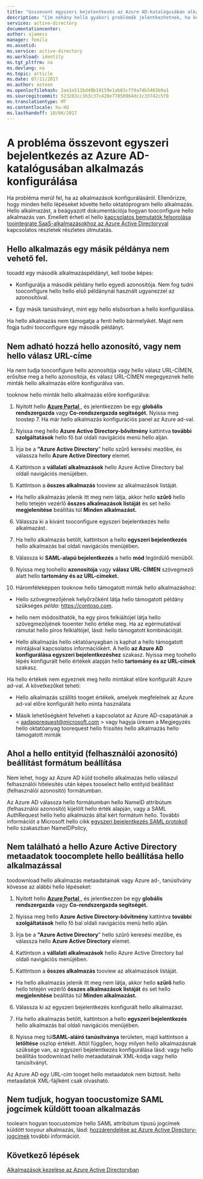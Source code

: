 ```yaml
---
title: "összevont egyszeri bejelentkezés az Azure AD-katalógusában alkalmazás konfigurálása aaaProblem |} Microsoft Docs"
description: "Cím néhány hello gyakori problémák jelentkezhetnek, ha konfigurálása összevont egyszeri bejelentkezés alkalmazásokhoz az Azure AD Application Gallery hello szereplő SAML használatával"
services: active-directory
documentationcenter: 
author: ajamess
manager: femila
ms.assetid: 
ms.service: active-directory
ms.workload: identity
ms.tgt_pltfrm: na
ms.devlang: na
ms.topic: article
ms.date: 07/11/2017
ms.author: asteen
ms.openlocfilehash: 2ae1e511bd49b19159e1ab83cf79a7db5403b9a1
ms.sourcegitcommit: 523283cc1b3c37c428e77850964dc1c33742c5f0
ms.translationtype: MT
ms.contentlocale: hu-HU
ms.lasthandoff: 10/06/2017
---
```

# <a name="problem-configuring-federated-single-sign-on-for-an-azure-ad-gallery-application"></a>A probléma összevont egyszeri bejelentkezés az Azure AD-katalógusában alkalmazás konfigurálása

Ha probléma merül fel, ha az alkalmazások konfigurálásáról. Ellenőrizze, hogy minden hello lépéseket követte hello oktatóprogram hello alkalmazás. Hello alkalmazást, a beágyazott dokumentációja hogyan tooconfigure hello alkalmazás van. Emellett érheti el hello [kapcsolatos bemutatók felsorolása toointegrate SaaS-alkalmazásokhoz az Azure Active Directoryval](https://azure.microsoft.com/documentation/articles/active-directory-saas-tutorial-list/) kapcsolatos részletek részletes útmutatás.

## <a name="cant-add-another-instance-of-hello-application"></a>Hello alkalmazás egy másik példánya nem vehető fel.

tooadd egy második alkalmazáspéldányt, kell toobe képes:

-   Konfigurálja a második példány hello egyedi azonosítója. Nem fog tudni tooconfigure hello hello első példánynál használt ugyanezzel az azonosítóval.

-   Egy másik tanúsítványt, mint egy hello elsősorban a hello konfigurálása.

Ha hello alkalmazás nem támogatja a fenti hello bármelyikét. Majd nem fogja tudni tooconfigure egy második példányt.

## <a name="cant-add-hello-identifier-or-hello-reply-url"></a>Nem adható hozzá hello azonosító, vagy nem hello válasz URL-címe

Ha nem tudja tooconfigure hello azonosítója vagy hello válasz URL-CÍMEN, erősítse meg a hello azonosítója, és válasz URL-CÍMEN megegyeznek hello minták hello alkalmazás előre konfigurálva van.

tooknow hello minták hello alkalmazás előre konfigurálva:

1.  Nyitott hello [ **Azure Portal** ](https://portal.azure.com/) , és jelentkezzen be egy **globális rendszergazda** vagy **Co-rendszergazda segítségét.** Nyissa meg toostep 7. Ha már hello alkalmazás konfigurációs panel az Azure ad-val.

2.  Nyissa meg hello **Azure Active Directory-bővítmény** kattintva **további szolgáltatások** hello fő bal oldali navigációs menü hello alján.

3.  Írja be a **"Azure Active Directory**" hello szűrő keresési mezőbe, és válassza hello **Azure Active Directory** elemet.

4.  Kattintson a **vállalati alkalmazások** hello Azure Active Directory bal oldali navigációs menüjében.

5.  Kattintson a **összes alkalmazás** tooview az alkalmazások listáját.

   * Ha hello alkalmazás jelenik itt meg nem látja, akkor hello **szűrő** hello hello tetején vezérlő **összes alkalmazások listáját** és set hello **megjelenítése** beállítás túl **Minden alkalmazást.**

6.  Válassza ki a kívánt tooconfigure egyszeri bejelentkezés hello alkalmazást.

7.  Ha hello alkalmazás betölt, kattintson a hello **egyszeri bejelentkezés** hello alkalmazás bal oldali navigációs menüjében.

8.  Válassza ki **SAML-alapú bejelentkezés** a hello **mód** legördülő menüből.

9.  Nyissa meg toohello **azonosítója** vagy **válasz URL-CÍMEN** szövegmező alatt hello **tartomány és az URL-címeket.**

10. Háromféleképpen tooknow hello támogatott minták hello alkalmazáshoz:

   * Hello szövegmezőjének helyőrzőként látja hello támogatott példány szükséges *példa:* <https://contoso.com>.

   * hello nem módosíthatók, ha egy piros felkiáltójel látja hello szövegmezőjének tooenter hello értéke meg. Ha az egérmutatóval rámutat hello piros felkiáltójel, lásd: hello támogatott kombinációját.

   * Hello alkalmazás hello oktatóanyagban is kaphat a hello támogatott mintájával kapcsolatos információkért. A hello **az Azure AD konfigurálása egyszeri bejelentkezéshez** szakasz. Nyissa meg toohello lépés konfigurált hello értékek alapján hello **tartomány és az URL-címek** szakasz.

Ha hello értékek nem egyeznek meg hello mintákat előre konfigurált Azure ad-val. A következőket teheti:

-   Hello alkalmazás szállító tooget értékek, amelyek megfelelnek az Azure ad-val előre konfigurált hello minta használata

-   Másik lehetőségként felveheti a kapcsolatot az Azure AD-csapatának a < aadapprequest@microsoft.com > vagy hagyja üresen a Megjegyzés hello oktatóanyag toorequest hello frissítés hello alkalmazás hello támogatott minták

## <a name="where-do-i-set-hello-entityid-user-identifier-format"></a>Ahol a hello entityid (felhasználói azonosító) beállítást formátum beállítása

Nem lehet, hogy az Azure AD küld toohello alkalmazás hello válaszul felhasználói hitelesítés után képes tooselect hello entityid beállítást (felhasználói azonosító) formátumban.

Az Azure AD válassza hello formátumban hello NameID attribútum (felhasználói azonosító) kijelölt hello érték alapján, vagy a SAML AuthRequest hello hello alkalmazás által kért formátum hello. További információt a Microsoft hello cikk [egyszeri bejelentkezés SAML protokoll](https://docs.microsoft.com/azure/active-directory/develop/active-directory-single-sign-on-protocol-reference#authnrequest) hello szakaszban NameIDPolicy,

## <a name="cant-find-hello-azure-ad-metadata-toocomplete-hello-configuration-with-hello-application"></a>Nem található a hello Azure Active Directory metaadatok toocomplete hello beállítása hello alkalmazással

toodownload hello alkalmazás metaadatainak vagy Azure ad-, tanúsítvány kövesse az alábbi hello lépéseket:

1.  Nyitott hello [ **Azure Portal** ](https://portal.azure.com/) , és jelentkezzen be egy **globális rendszergazda** vagy **Co-rendszergazda segítségét.**

2.  Nyissa meg hello **Azure Active Directory-bővítmény** kattintva **további szolgáltatások** hello fő bal oldali navigációs menü hello alján.

3.  Írja be a **"Azure Active Directory**" hello szűrő keresési mezőbe, és válassza hello **Azure Active Directory** elemet.

4.  Kattintson a **vállalati alkalmazások** hello Azure Active Directory bal oldali navigációs menüjében.

5.  Kattintson a **összes alkalmazás** tooview az alkalmazások listáját.

   * Ha hello alkalmazás jelenik itt meg nem látja, akkor hello **szűrő** hello hello tetején vezérlő **összes alkalmazások listáját** és set hello **megjelenítése** beállítás túl **Minden alkalmazást.**

6.  Válassza ki az egyszeri bejelentkezés konfigurált hello alkalmazást.

7.  Ha hello alkalmazás betölt, kattintson a hello **egyszeri bejelentkezés** hello alkalmazás bal oldali navigációs menüjében.

8.  Nyissa meg túl**SAML-aláíró tanúsítványa** területen, majd kattintson a **letöltése** oszlop értékét. Attól függően, hogy milyen hello alkalmazásnak szüksége van, az egyszeri bejelentkezés konfigurálása lásd: vagy hello beállítás toodownload hello metaadatainak XML-kódja vagy hello tanúsítványt.

Az Azure AD egy URL-cím tooget hello metaadatok nem biztosít. hello metaadatok XML-fájlként csak olvasható.

## <a name="dont-know-how-toocustomize-saml-claims-sent-tooan-application"></a>Nem tudjuk, hogyan toocustomize SAML jogcímek küldött tooan alkalmazás

toolearn hogyan toocustomize hello SAML attribútum típusú jogcímek küldött tooyour alkalmazás, lásd: [hozzárendelése az Azure Active Directory-jogcímek](https://docs.microsoft.com/azure/active-directory/active-directory-claims-mapping) további információt.

## <a name="next-steps"></a>Következő lépések
[Alkalmazások kezelése az Azure Active Directoryban](active-directory-enable-sso-scenario.md)
